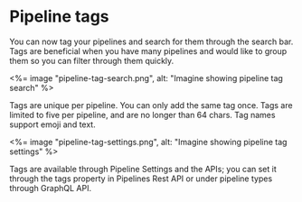 # Pipeline tags

You can now tag your pipelines and search for them through the search bar. Tags are beneficial when you have many pipelines and would like to group them so you can filter through them quickly.

<%= image "pipeline-tag-search.png", alt: "Imagine showing pipeline tag search" %>

Tags are unique per pipeline. You can only add the same tag once. Tags are limited to five per pipeline, and are no longer than 64 chars. Tag names support emoji and text.

<%= image "pipeline-tag-settings.png", alt: "Imagine showing pipeline tag settings" %>

Tags are available through Pipeline Settings and the APIs; you can set it through the tags property in Pipelines Rest API or under pipeline types through GraphQL API.
